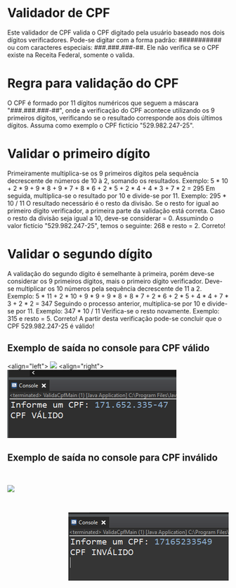 # Validador de CPF
Este validador de CPF valida o CPF digitado pela usuário baseado nos dois dígitos verificadores. Pode-se digitar com a forma padrão:
########### ou com caracteres especiais: ###.###.###-##. Ele não verifica se o CPF existe na Receita Federal, somente o valida.

# Regra para validação do CPF
O CPF é formado por 11 dígitos numéricos que seguem a máscara "###.###.###-##", onde a verificação
do CPF acontece utilizando os 9 primeiros dígitos, verificando se o resultado corresponde aos dois
últimos dígitos. Assuma como exemplo o CPF fictício "529.982.247-25".

# Validar o primeiro dígito
Primeiramente multiplica-se os 9 primeiros dígitos pela sequência decrescente de números de 10 à 2,
somando os resultados. Exemplo: 5 * 10 + 2 * 9 + 9 * 8 + 9 * 7 + 8 * 6 + 2 * 5 + 2 * 4 + 4 * 3 + 7 * 2 = 295
Em seguida, multiplica-se o resultado por 10 e divide-se por 11. Exemplo: 295 * 10 / 11
O resultado necessário é o resto da divisão. Se o resto for igual ao primeiro dígito verificador, a primeira
parte da validação está correta. Caso o resto da divisão seja igual a 10, deve-se considerar = 0.
Assumindo o valor fictício "529.982.247-25", temos o seguinte: 268 e resto = 2. Correto!

# Validar o segundo dígito
A validação do segundo dígito é semelhante à primeira, porém deve-se considerar os 9 primeiros dígitos,
mais o primeiro dígito verificador. Deve-se multiplicar os 10 números pela sequência decrescente de 11 a
2. Exemplo: 5 * 11 + 2 * 10 + 9 * 9 + 9 * 8 + 8 * 7 + 2 * 6 + 2 * 5 + 4 * 4 + 7 * 3 + 2 * 2 = 347
Seguindo o processo anterior, multiplica-se por 10 e divide-se por 11. Exemplo: 347 * 10 / 11
Verifica-se o resto novamente. Exemplo: 315 e resto = 5. Correto!
A partir desta verificação pode-se concluir que o CPF 529.982.247-25 é válido!

## Exemplo de saída no console para CPF válido
<align="left">
    <img src="CPF válido com caracteres.png"/>
<align="right">
    <img src="CPF válido.png"/>

## Exemplo de saída no console para CPF inválido
<h1 align="left">
    <img src="CPF inválido com caracteres.png"/>
<h1 align="right">
    <img src="CPF inválido.png"/>
</h1>




